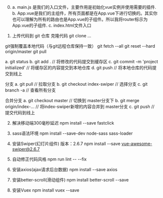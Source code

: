 0. a. main.js 是我们的入口文件，主要作用是初始化vue实例并使用需要的插件.
   b. App.vue是我们的主组件，所有页面都是在App.vue下进行切换的。其实你也可以理解为所有的路由也是App.vue的子组件。所以我将router标示为App.vue的子组件.
   c. index.html文件入口

1. 上传代码到 git 仓库
  克隆代码
    git clone ...

  git强制覆盖本地代码（与git远程仓库保持一致）
    git fetch --all
    git reset --hard origin/master
    git pull

  a. git status
  b. git add . // 将修改的代码提交到缓存区
  c. git commit -m 'project initialized' // 将缓存区的内容提交到本地仓库
  d. git push // 将本地仓库的代码提交到线上

  分支
  a. git pull // 拉取分支
  b. git checkout index-swiper // 选择分支
  c. git branch -a // 查看所有分支

  合并分支
  a. git checkout master // 切换到 master分支下
  b. git merge origin/index-... // 将index-swiper新增的内容合并到 master分支
  c. git push // 提交代码到线上

2. 解决移动端300毫秒延迟
    npm install --save fastclick

3. sass语法环境
    npm install --save-dev node-sass sass-loader

4. 安装Swiper(幻灯片组件) 版本：2.6.7
    npm install --save vue-awesome-swiper@2.6.7

5. 自动修正代码风格
    npm run lint -- --fix

6. 安装axios(ajax请求后台数据)
    npm install --save axios

7. 安装better-scroll(滑动组件)
    npm install better-scroll --save

8. 安装Vuex
    npm install vuex --save